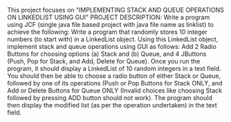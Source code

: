 This project focuses on "IMPLEMENTING STACK AND QUEUE OPERATIONS ON LINKEDLIST USING GUI"
PROJECT DESCRIPTION:
Write a program using JCF (single java file based project with java file name as linklist) to achieve the following:
Write a program that randomly stores 10 integer numbers (to start with) in a LinkedList object. Using this LinkedList object, implement stack and queue operations using GUI as follows: Add 2 Radio Buttons for choosing options (a) Stack and (b) Queue, and 4 JButtons (Push, Pop for Stack, and Add, Delete for Queue).
Once you run the program, it should display a LinkedList of 10 random integers in a text field. You should then be able to choose a radio button of either Stack or Queue, followed by one of its operations (Push or Pop Buttons for Stack ONLY, and Add or Delete Buttons for Queue ONLY (Invalid choices like choosing Stack followed by pressing ADD button should not work). The program should then display the modified list (as per the operation undertaken) in the text field.
